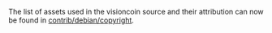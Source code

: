 The list of assets used in the visioncoin source and their attribution can now be found in [contrib/debian/copyright](../contrib/debian/copyright).
